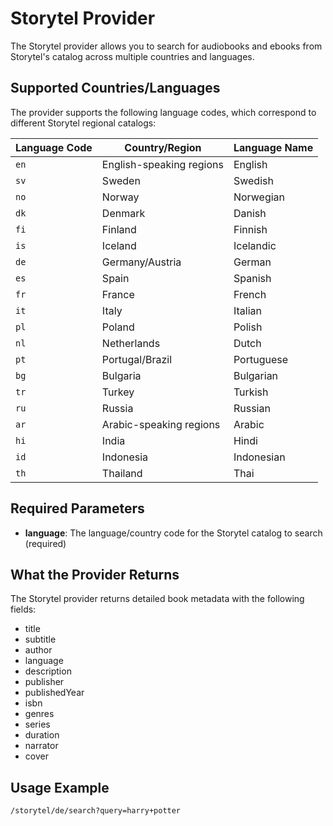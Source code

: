 # Storytel Provider

The Storytel provider allows you to search for audiobooks and ebooks from Storytel's catalog across multiple countries and languages.

## Supported Countries/Languages

The provider supports the following language codes, which correspond to different Storytel regional catalogs:

| Language Code | Country/Region           | Language Name |
| ------------- | ------------------------ | ------------- |
| `en`          | English-speaking regions | English       |
| `sv`          | Sweden                   | Swedish       |
| `no`          | Norway                   | Norwegian     |
| `dk`          | Denmark                  | Danish        |
| `fi`          | Finland                  | Finnish       |
| `is`          | Iceland                  | Icelandic     |
| `de`          | Germany/Austria          | German        |
| `es`          | Spain                    | Spanish       |
| `fr`          | France                   | French        |
| `it`          | Italy                    | Italian       |
| `pl`          | Poland                   | Polish        |
| `nl`          | Netherlands              | Dutch         |
| `pt`          | Portugal/Brazil          | Portuguese    |
| `bg`          | Bulgaria                 | Bulgarian     |
| `tr`          | Turkey                   | Turkish       |
| `ru`          | Russia                   | Russian       |
| `ar`          | Arabic-speaking regions  | Arabic        |
| `hi`          | India                    | Hindi         |
| `id`          | Indonesia                | Indonesian    |
| `th`          | Thailand                 | Thai          |

## Required Parameters

- **language**: The language/country code for the Storytel catalog to search (required)

## What the Provider Returns

The Storytel provider returns detailed book metadata with the following fields:

- title
- subtitle
- author
- language
- description
- publisher
- publishedYear
- isbn
- genres
- series
- duration
- narrator
- cover

## Usage Example

`/storytel/de/search?query=harry+potter`
